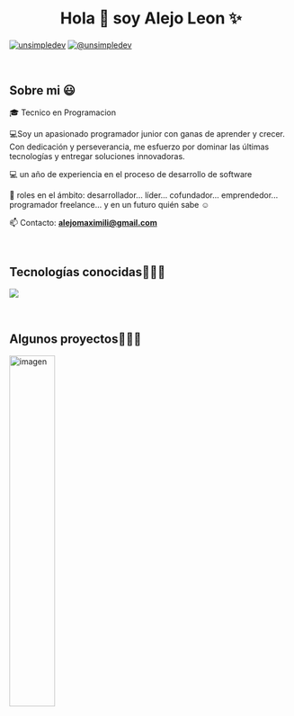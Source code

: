 <h1 align="center">Hola 👋  soy Alejo Leon ✨ </h1> 

<p align="left">
<a href="" target="blank"><img align="center" src="https://img.shields.io/badge/LinkedIn-0077B5?style=for-the-badge&logo=linkedin&logoColor=white" alt="unsimpledev"/></a>
<a href = "alejomaximili@gmail.com" target="blank"><img align="center" src="https://img.shields.io/badge/Gmail-D14836?style=for-the-badge&logo=gmail&logoColor=white" alt="@unsimpledev"  /></a>
  </p>
<br>
<h2>Sobre mi 😃</h2>
<!--Intro start-->

<p align="left">
🎓 Tecnico en Programacion
  
💻Soy un apasionado programador junior con ganas de aprender y crecer. Con dedicación y perseverancia, me esfuerzo por dominar las últimas tecnologías y entregar soluciones innovadoras.
  
💻 un año de experiencia en el proceso de desarrollo de software

📝 roles en el ámbito: desarrollador... líder... cofundador... emprendedor... programador freelance... y en un futuro quién sabe ☺️

📫 Contacto: **alejomaximili@gmail.com**
<!--Intro end-->
  </p>
<br>

<h2 >Tecnologías conocidas👨🏻‍💻</h2>
<!--tech stack icons-->
<p align="left">
  <a href="https://skillicons.dev">
    <img src="https://skillicons.dev/icons?i=androidstudio,php,css,html,js" />
  </a>
</p>
<br>
<!-------------------------->
<div id="proyectos">
<h2 >Algunos proyectos👨🏻‍💻</h2>

<tr border="none" width="40%">
  <td width="25%" align="left">
    <p align="left">
     <a href="https://github.com/AlejoML08/vscode-pruebas/tree/main/pagina%20de%20muestra" title="Rising Desing">
        <img align="left" padding="0%" width=40% src="https://github.com/user-attachments/assets/7e547551-bac9-448e-a05e-f63602bcfb39"   alt="imagen" /></a>
      </p>
</p>        
